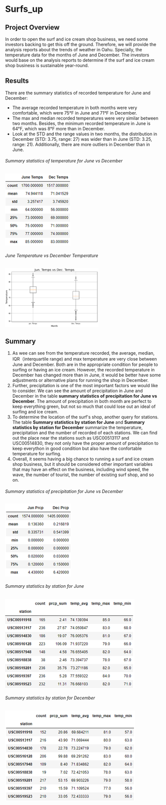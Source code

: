 # Surfs_up
## Project Overview
In order to open the surf and ice cream shop business, we need some investors backing to get this off the ground. Therefore, we will provide the analysis reports about the trends of weather in Oahu. Specially, the temperature data for the months of June and December. The investors would base on the analysis reports to determine if the surf and ice cream shop business is sustainable year-round.

## Results
There are the summary statistics of recorded temperature for June and December:
-	The average recorded temperature in both months were very comfortable, which were 75°F in June and 71°F in December.
-	The max and median recorded temperatures were very similar between two months. Besides, the minimum recorded temperature in June is 64°F, which was 8°F more than in December. 
-	Look at the STD and the range values in two months, the distribution in December (STD: 3.75, range: 27) was wider than in June (STD: 3.25, range: 21).  Additionally, there are more outliers in December than in June.

###### Summary statistics of temperature for June vs December
<img src="analysis/Summary_Statistics_temp.png">

###### June Temperature vs December Temperature
<img src="analysis/Fig1.png" width=60% height=60%>

## Summary
1. As wee can see from the temperature recorded, the average, median, IQR（interquartile range) and max temperature are very close between June and December. Both are in the appropriate condition for people to surfing or having an ice cream. However, the recorded temperature in December has changed more than in June, it would be better have some adjustments or alternative plans for running the shop in December.
2. Further, precipitation is one of the most important factors we would like to consider. We can see the amount of precipitation in June and December in the table **summary statistics of precipitation for June vs December**. The amount of precipitation in both month are perfect to keep everything green, but not so much that could lose out an ideal of surfing and ice cream.
3. To determine the location of the surf's shop, another query for stations. The table **Summary statistics by station for June** and **Summary statistics by station for December** summarize the temperature, precipitation and the number of recorded of each stations. We can find out the place near the stations such as USC00513117 and USC00514830, they not only have the proper amount of precipitation to keep everython in good condition but also have the confortable temperature for surfing.
4. Overall, it seems having a big chance to running a surf and ice cream shop business, but it should be considered other important variables that may have an effect on the business, including wind speed, the wave, the number of tourist, the number of existing surf shop, and so on.

###### Summary statistics of precipitation for June vs December
<img src="analysis/Summary_Statistics_prcp.png">

###### Summary statistics by station for June
<img src="analysis/Summary_by_station_jun.png">

###### Summary statistics by station for December
<img src="analysis/Summary_by_station_dec.png">


